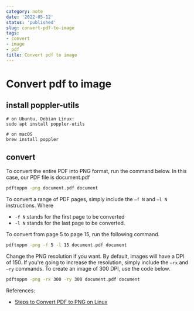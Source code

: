 ```yaml
---
category: note
date: '2022-05-12'
status: 'published'
slug: convert-pdf-to-image
tags:
- convert
- image
- pdf
title: Convert pdf to image
---
```


# Convert pdf to image

## install poppler-utils
```
# on Ubuntu, Debian Linux:
sudo apt install poppler-utils

# on macOS
brew install poppler
```

## convert
To convert the entire PDF into PNG format, run the command below. In this case, our PDF file is document.pdf
```sh
pdftoppm -png document.pdf document
```

To convert a range of PDF pages, simply include the `–f N` and `–l N` instructions. Where
- `-f N` stands for the first page to be converted
- `-l N` stands for the last page to be converted.

To convert from page 5 to page 15, run the following command.
```sh
pdftoppm -png -f 5 -l 15 document.pdf document
```

Change the PNG resolution if you want. By default, images will have a DPI of 150. If you're going to increase the resolution, simply include the `–rx` and `–ry` commands. To create an image of 300 DPI, use the code below.
```sh
pdftoppm -png -rx 300 -ry 300 document.pdf document
```

References:
- [Steps to Convert PDF to PNG on Linux](https://pdf.wondershare.com/pdf-knowledge/pdf-to-png-linux.html)